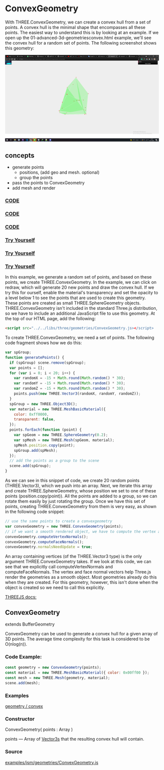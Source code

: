# ConvexGeometry

With THREE.ConvexGeometry, we can create a convex hull from a set of points. A convex hull is the minimal shape that encompasses all these points. The easiest way to understand this is by looking at an example. If we open up the 01-advanced-3d-geometriesconvex.html example, we'll see the convex hull for a random set of points. The following screenshot shows this geometry:

<a href="../learning-threejs-master/chapter-06/01-advanced-3d-geometries-convex.html">
  <img src="../img/5.1.png">
</a>

## concepts

- generate points
  - positions, (add geo and mesh. optional)
  - group the points
- pass the points to ConvexGeometry
- add mesh and render

<script type="text/javascript" src="../libs/three.js"></script>

<script type="text/javascript" src="../libs/stats.js"></script>
<script type="text/javascript" src="../libs/ConvexGeometry.js"></script>
<script type="text/javascript" src="../libs/dat.gui.js"></script>

<a href="../learning-threejs-master/chapter-06/01-advanced-3d-geometries-convex.html"><h3>CODE</h3></a>

<a href="../learning-threejs-master/chapter-06/01-advanced-3d-geometries-convex.html"><h3>CODE</h3></a>

<a href="../learning-threejs-master/chapter-06/01-advanced-3d-geometries-convex.html"><h3>CODE</h3></a>

<a href="https://cg2021c.github.io/threejs-presentation-anak-ambis/learning-threejs-master/chapter-06/01-advanced-3d-geometries-convex.html"><h3>Try Yourself</h3></a>

<a href="https://cg2021c.github.io/threejs-presentation-anak-ambis/learning-threejs-master/chapter-06/01-advanced-3d-geometries-convex.html"><h3>Try Yourself</h3></a>

<a href="https://cg2021c.github.io/threejs-presentation-anak-ambis/learning-threejs-master/chapter-06/01-advanced-3d-geometries-convex.html"><h3>Try Yourself</h3></a>

In this example, we generate a random set of points, and based on these points, we create THREE.ConvexGeometry. In the example, we can click on redraw, which will generate 20 new points and draw the convex hull. If we try this for ourself, enable the material's transparency and set the opacity to a level below 1 to see the points that are used to create this geometry. These points are created as small THREE.SphereGeometry objects. THREE.ConvexGeometry isn't included in the standard Three.js distribution, so we have to include an additional JavaScript file to use this geometry. At the top of our HTML page, add the following:

```html
<script src="../../libs/three/geometries/ConvexGeometry.js></script>
```

To create THREE.ConvexGeometry, we need a set of points. The following code fragment shows how we do this:

```js
var spGroup;
function generatePoints() {
  if (spGroup) scene.remove(spGroup);
  var points = [];
  for (var i = 0; i < 20; i++) {
    var randomX = -15 + Math.round(Math.random() * 30);
    var randomY = -15 + Math.round(Math.random() * 30);
    var randomZ = -15 + Math.round(Math.random() * 30);
    points.push(new THREE.Vector3(randomX, randomY, randomZ));
  }
  spGroup = new THREE.Object3D();
  var material = new THREE.MeshBasicMaterial({
    color: 0xff0000,
    transparent: false,
  });
  points.forEach(function (point) {
    var spGeom = new THREE.SphereGeometry(0.2);
    var spMesh = new THREE.Mesh(spGeom, material);
    spMesh.position.copy(point);
    spGroup.add(spMesh);
  });
  // add the points as a group to the scene
  scene.add(spGroup);
}
```

As we can see in this snippet of code, we create 20 random points (THREE.Vector3), which we push into an array. Next, we iterate this array and create THREE.SphereGeometry, whose position we set to one of these points (position.copy(point)). All the points are added to a group, so we can rotate them easily by just rotating the group. Once we have this set of points, creating THREE.ConvexGeometry from them is very easy, as shown in the following code snippet:

```js
// use the same points to create a convexgeometry
var convexGeometry = new THREE.ConvexGeometry(points);
// if we want a smooth rendered object, we have to compute the vertex and face normals
convexGeometry.computeVertexNormals();
convexGeometry.computeFaceNormals();
convexGeometry.normalsNeedUpdate = true;
```

An array containing vertices (of the THREE.Vector3 type) is the only argument THREE.ConvexGeometry takes. If we look at this code, we can see that we explicitly call computeVertexNormals and computeFaceNormals. The vertex and face normal vectors help Three.js render the geometries as a smooth object. Most geometries already do this when they are created. For this geometry, however, this isn't done when the object is created so we need to call this explicitly.

<a href="https://threejs.org/docs/index.html?q=conv#examples/en/geometries/ConvexGeometry">THREEJS docs:</a>

## ConvexGeometry

extends BufferGeometry

ConvexGeometry can be used to generate a convex hull for a given array of 3D points. The average time complexity for this task is considered to be O(nlog(n)).

### Code Example:

```js
const geometry = new ConvexGeometry(points);
const material = new THREE.MeshBasicMaterial({ color: 0x00ff00 });
const mesh = new THREE.Mesh(geometry, material);
scene.add(mesh);
```

### Examples

<a href="https://threejs.org/examples/#webgl_geometry_convex"> geometry / convex </a>

### Constructor

ConvexGeometry( points : Array )

points — Array of <a href="https://threejs.org/docs/index.html#api/en/math/Vector3">Vector3s</a> that the resulting convex hull will contain.

### Source

<a href="https://github.com/mrdoob/three.js/blob/master/examples/jsm/geometries/ConvexGeometry.js">examples/jsm/geometries/ConvexGeometry.js</a>
